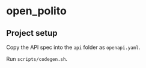 # open_polito

## Project setup

Copy the API spec into the `api` folder as `openapi.yaml`.

Run `scripts/codegen.sh`.
